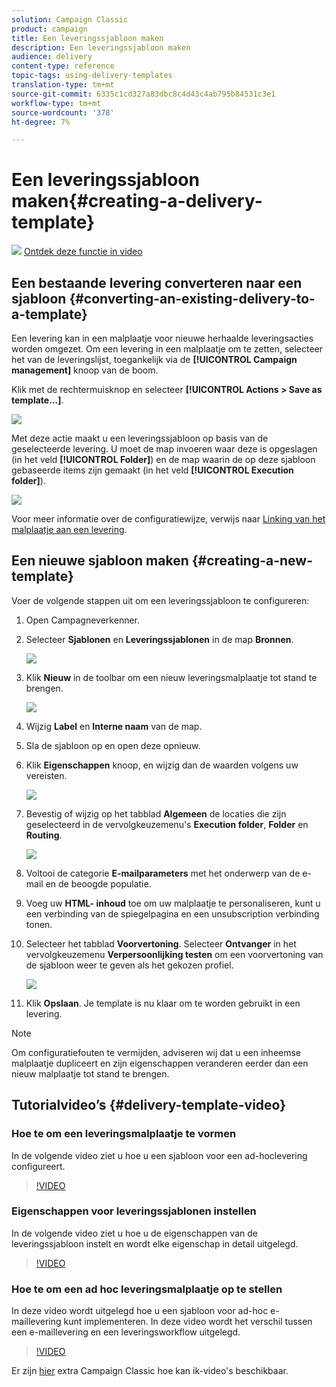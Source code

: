 ```yaml
---
solution: Campaign Classic
product: campaign
title: Een leveringssjabloon maken
description: Een leveringssjabloon maken
audience: delivery
content-type: reference
topic-tags: using-delivery-templates
translation-type: tm+mt
source-git-commit: 6335c1cd327a83dbc8c4d43c4ab795b84531c3e1
workflow-type: tm+mt
source-wordcount: '378'
ht-degree: 7%

---
```



# Een leveringssjabloon maken{#creating-a-delivery-template}

![](assets/do-not-localize/how-to-video.png) [Ontdek deze functie in video](#delivery-template-video)

## Een bestaande levering converteren naar een sjabloon {#converting-an-existing-delivery-to-a-template}

Een levering kan in een malplaatje voor nieuwe herhaalde leveringsacties worden omgezet. Om een levering in een malplaatje om te zetten, selecteer het van de leveringslijst, toegankelijk via de **[!UICONTROL Campaign management]** knoop van de boom.

Klik met de rechtermuisknop en selecteer **[!UICONTROL Actions > Save as template...]**.

![](assets/s_ncs_user_campaign_save_as_scenario.png)

Met deze actie maakt u een leveringssjabloon op basis van de geselecteerde levering. U moet de map invoeren waar deze is opgeslagen (in het veld **[!UICONTROL Folder]**) en de map waarin de op deze sjabloon gebaseerde items zijn gemaakt (in het veld **[!UICONTROL Execution folder]**).

![](assets/s_ncs_user_campaign_save_as_scenario_a.png)

Voor meer informatie over de configuratiewijze, verwijs naar [Linking van het malplaatje aan een levering](../../delivery/using/creating-a-delivery-from-a-template.md#linking-the-template-to-a-delivery).

## Een nieuwe sjabloon maken {#creating-a-new-template}

Voer de volgende stappen uit om een leveringssjabloon te configureren:

1. Open Campagneverkenner.
1. Selecteer **Sjablonen** en **Leveringssjablonen** in de map **Bronnen**.

   ![](assets/delivery_template_1.png)

1. Klik **Nieuw** in de toolbar om een nieuw leveringsmalplaatje tot stand te brengen.

   ![](assets/delivery_template_2.png)

1. Wijzig **Label** en **Interne naam** van de map.
1. Sla de sjabloon op en open deze opnieuw.
1. Klik **Eigenschappen** knoop, en wijzig dan de waarden volgens uw vereisten.

   ![](assets/delivery_template_3.png)

1. Bevestig of wijzig op het tabblad **Algemeen** de locaties die zijn geselecteerd in de vervolgkeuzemenu&#39;s **Execution folder**, **Folder** en **Routing**.

   ![](assets/delivery_template_4.png)

1. Voltooi de categorie **E-mailparameters** met het onderwerp van de e-mail en de beoogde populatie.
1. Voeg uw **HTML- inhoud** toe om uw malplaatje te personaliseren, kunt u een verbinding van de spiegelpagina en een unsubscription verbinding tonen.
1. Selecteer het tabblad **Voorvertoning**. Selecteer **Ontvanger** in het vervolgkeuzemenu **Verpersoonlijking testen** om een voorvertoning van de sjabloon weer te geven als het gekozen profiel.

   ![](assets/delivery_template_5.png)

1. Klik **Opslaan**. Je template is nu klaar om te worden gebruikt in een levering.

>[!NOTE]
>
>Om configuratiefouten te vermijden, adviseren wij dat u een inheemse malplaatje dupliceert en zijn eigenschappen veranderen eerder dan een nieuw malplaatje tot stand te brengen.

## Tutorialvideo’s {#delivery-template-video}

### Hoe te om een leveringsmalplaatje te vormen

In de volgende video ziet u hoe u een sjabloon voor een ad-hoclevering configureert.

>[!VIDEO](https://video.tv.adobe.com/v/24066?quality=12)

### Eigenschappen voor leveringssjablonen instellen

In de volgende video ziet u hoe u de eigenschappen van de leveringssjabloon instelt en wordt elke eigenschap in detail uitgelegd.

>[!VIDEO](https://video.tv.adobe.com/v/24067?quality=12)

### Hoe te om een ad hoc leveringsmalplaatje op te stellen

In deze video wordt uitgelegd hoe u een sjabloon voor ad-hoc e-maillevering kunt implementeren. In deze video wordt het verschil tussen een e-maillevering en een leveringsworkflow uitgelegd.

>[!VIDEO](https://video.tv.adobe.com/v/24065?quality=12)

Er zijn [hier](https://experienceleague.adobe.com/docs/campaign-classic-learn/tutorials/overview.html?lang=nl) extra Campaign Classic hoe kan ik-video&#39;s beschikbaar.